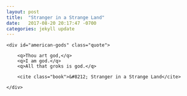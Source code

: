 ```yaml
---
layout: post
title:  "Stranger in a Strange Land"
date:   2017-08-20 20:17:47 -0700
categories: jekyll update
---
```


<div id="american-gods-wrapper">

	<div id="american-gods" class="quote">

		<q>Thou art god,</q>
		<q>I am god.</q>
		<q>All that groks is god.</q>

		<cite class="book">&#8212; Stranger in a Strange Land</cite>

	</div>

</div>